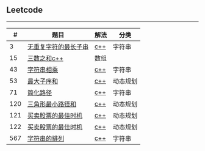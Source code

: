 ## Leetcode

---

|#|题目|解法|分类|
|--|--|--|--|
|3|[无重复字符的最长子串](https://leetcode-cn.com/problems/longest-substring-without-repeating-characters/)|[c++](/code/3.cpp)|字符串
|15|[三数之和](https://leetcode-cn.com/problems/3sum/)[c++](/code/15.cpp)|数组||
|43|[字符串相乘](https://leetcode-cn.com/problems/multiply-strings/)|[c++](/code/43.cpp)|字符串
|53|[最大子序和](https://leetcode-cn.com/problems/maximum-subarray/)|[c++](/code/53.cpp)|动态规划|
|71|[简化路径](https://leetcode-cn.com/problems/simplify-path/)|[c++](/code/71.cpp)|字符串|
|120|[三角形最小路径和](https://leetcode-cn.com/problems/triangle/)|[c++](/code/120.cpp)|动态规划|
|121|[买卖股票的最佳时机](https://leetcode-cn.com/problems/best-time-to-buy-and-sell-stock/)|[c++](/code/121.cpp)|动态规划|
|122|[买卖股票的最佳时机](https://leetcode-cn.com/problems/best-time-to-buy-and-sell-stock-ii/)|[c++](/code/122.cpp)|动态规划|
|567|[字符串的排列](https://leetcode-cn.com/problems/permutation-in-string/)|[c++](/code/567.cpp)|字符串


